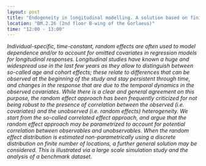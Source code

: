 ```yaml
---
layout: post
title: "Endogeneity in longitudinal modelling. A solution based on finite mixtures (Marco Alfo)"
location: "BM.2.26 (2nd floor B-wing of the Gorlaeus)"
time: "12:00 - 13:00"
---
```


<em>
Individual-specific, time-constant, random effects are often used to model dependence and/or to account for omitted covariates in regression models for longitudinal responses. Longitudinal studies have known a huge and widespread use in the last few years as they allow to distinguish between so-called age and cohort effects; these relate to differences that can be observed at the beginning of the study and stay persistent through time, and changes in the response that are due to the temporal dynamics in the observed covariates. While there is a clear and general agreement on this purpose, the random effect approach has been frequently criticized for not being robust to the presence of correlation between the observed (i.e. covariates) and the unobserved (i.e. random effects) heterogeneity. We start from the so-called correlated effect approach, and argue that the random effect approach may be parametrized to account for potential correlation between observables and unobservables. When the random effect distribution is estimated non-parametrically using a discrete distribution on finite number of locations, a further general solution may be considered. This is illustrated via a large scale simulation study and the analysis of a benchmark dataset.
</em>
